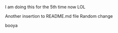 
I am doing this for the 5th time now LOL

Another insertion to README.md file
Random change 

booya

